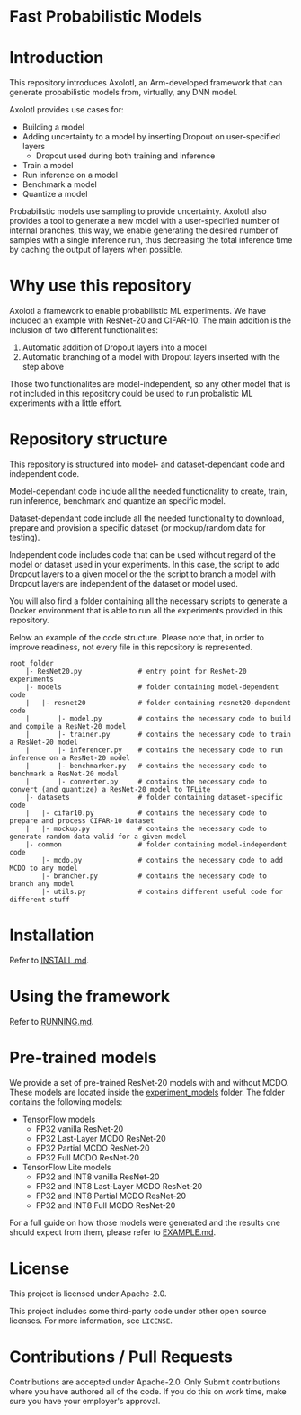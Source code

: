 # Fast Probabilistic Models

# Introduction

This repository introduces Axolotl, an Arm-developed framework that can generate probabilistic models from, virtually, any DNN model.

Axolotl provides use cases for:
- Building a model
- Adding uncertainty to a model by inserting Dropout on user-specified layers
  - Dropout used during both training and inference
- Train a model
- Run inference on a model
- Benchmark a model
- Quantize a model

Probabilistic models use sampling to provide uncertainty. Axolotl also provides a tool to generate a new model with a user-specified number of internal branches, this way, we enable generating the desired number of samples with a single inference run, thus decreasing the total inference time by caching the output of layers when possible.

# Why use this repository

Axolotl a framework to enable probabilistic ML experiments. We have included an example with ResNet-20 and CIFAR-10. The main addition is the inclusion of two different functionalities:

1. Automatic addition of Dropout layers into a model
2. Automatic branching of a model with Dropout layers inserted with the step above

Those two functionalites are model-independent, so any other model that is not included in this repository could be used to run probalistic ML experiments with a little effort.

# Repository structure

This repository is structured into model- and dataset-dependant code and independent code.

Model-dependant code include all the needed functionality to create, train, run inference, benchmark and quantize an specific model.

Dataset-dependant code include all the needed functionality to download, prepare and provision a specific dataset (or mockup/random data for testing).

Independent code includes code that can be used without regard of the model or dataset used in your experiments. In this case, the script to add Dropout layers to a given model or the the script to branch a model with Dropout layers are independent of the dataset or model used.

You will also find a folder containing all the necessary scripts to generate a Docker environment that is able to run all the experiments provided in this repository.

Below an example of the code structure. Please note that, in order to improve readiness, not every file in this repository is represented.

```
root_folder
    |- ResNet20.py              # entry point for ResNet-20 experiments
    |- models                   # folder containing model-dependent code
    |   |- resnet20             # folder containing resnet20-dependent code
    |       |- model.py         # contains the necessary code to build and compile a ResNet-20 model
    |       |- trainer.py       # contains the necessary code to train a ResNet-20 model
    |       |- inferencer.py    # contains the necessary code to run inference on a ResNet-20 model
    |       |- benchmarker.py   # contains the necessary code to benchmark a ResNet-20 model
    |       |- converter.py     # contains the necessary code to convert (and quantize) a ResNet-20 model to TFLite
    |- datasets                 # folder containing dataset-specific code
    |   |- cifar10.py           # contains the necessary code to prepare and process CIFAR-10 dataset
    |   |- mockup.py            # contains the necessary code to generate random data valid for a given model
    |- common                   # folder containing model-independent code
        |- mcdo.py              # contains the necessary code to add MCDO to any model
        |- brancher.py          # contains the necessary code to branch any model
        |- utils.py             # contains different useful code for different stuff
```

# Installation

Refer to [INSTALL.md](INSTALL.md).

# Using the framework

Refer to [RUNNING.md](RUNNING.md).

# Pre-trained models

We provide a set of pre-trained ResNet-20 models with and without MCDO. These models are located inside the [experiment_models](experiment_models) folder. The folder contains the following models:

- TensorFlow models
  - FP32 vanilla ResNet-20
  - FP32 Last-Layer MCDO ResNet-20
  - FP32 Partial MCDO ResNet-20
  - FP32 Full MCDO ResNet-20
- TensorFlow Lite models
  - FP32 and INT8 vanilla ResNet-20
  - FP32 and INT8 Last-Layer MCDO ResNet-20
  - FP32 and INT8 Partial MCDO ResNet-20
  - FP32 and INT8 Full MCDO ResNet-20

For a full guide on how those models were generated and the results one should expect from them, please refer to [EXAMPLE.md](EXAMPLE.md).

# License

This project is licensed under Apache-2.0.

This project includes some third-party code under other open source licenses. For more information, see `LICENSE`.

# Contributions / Pull Requests

Contributions are accepted under Apache-2.0. Only Submit contributions where you have authored all of the code. If you do this on work time, make sure you have your employer's approval.
